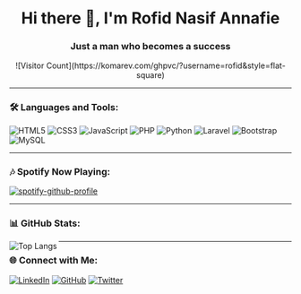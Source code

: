 <h1 align="center">Hi there 👋, I'm Rofid Nasif Annafie</h1>
<h3 align="center">Just a man who becomes a success</h3>

<p align="center">![Visitor Count](https://komarev.com/ghpvc/?username=rofid&style=flat-square)</p>


---

### 🛠️ Languages and Tools:
<p align="left">
  <img src="https://img.shields.io/badge/HTML5-E34F26?style=for-the-badge&logo=html5&logoColor=white" alt="HTML5" />
  <img src="https://img.shields.io/badge/CSS3-1572B6?style=for-the-badge&logo=css3&logoColor=white" alt="CSS3" />
  <img src="https://img.shields.io/badge/JavaScript-F7DF1E?style=for-the-badge&logo=javascript&logoColor=black" alt="JavaScript" />
  <img src="https://img.shields.io/badge/PHP-777BB4?style=for-the-badge&logo=php&logoColor=white" alt="PHP" />
  <img src="https://img.shields.io/badge/Python-3776AB?style=for-the-badge&logo=python&logoColor=white" alt="Python" />
  <img src="https://img.shields.io/badge/Laravel-FF2D20?style=for-the-badge&logo=laravel&logoColor=white" alt="Laravel" />
  <img src="https://img.shields.io/badge/Bootstrap-563D7C?style=for-the-badge&logo=bootstrap&logoColor=white" alt="Bootstrap" />
  <img src="https://img.shields.io/badge/MySQL-4479A1?style=for-the-badge&logo=mysql&logoColor=white" alt="MySQL" />
</p>

---

### 🎶 Spotify Now Playing:
[![spotify-github-profile](https://spotify-github-profile.kittinanx.com/api/view?uid=317oxlcqfhydoohaazmpaiehfbre&cover_image=true&theme=default&show_offline=false&background_color=121212&interchange=false)](https://github.com/kittinan/spotify-github-profile)

---

### 📊 GitHub Stats:
<p>
  <img align="left" src="https://github-readme-stats.vercel.app/api/top-langs?username=pid24&show_icons=true&locale=en&layout=compact" alt="Top Langs" />
</p>

---

### 🌐 Connect with Me:
<p align="left">
  <a href="https://linkedin.com/in/rofid" target="_blank"><img src="https://img.shields.io/badge/LinkedIn-0077B5?style=for-the-badge&logo=linkedin&logoColor=white" alt="LinkedIn" /></a>
  <a href="https://github.com/pid24" target="_blank"><img src="https://img.shields.io/badge/GitHub-181717?style=for-the-badge&logo=github&logoColor=white" alt="GitHub" /></a>
  <a href="https://twitter.com/rfdzna" target="_blank"><img src="https://img.shields.io/badge/Twitter-1DA1F2?style=for-the-badge&logo=twitter&logoColor=white" alt="Twitter" /></a>
</p>
